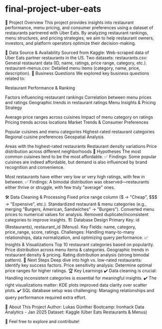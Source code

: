 # final-project-uber-eats
🚀 Project Overview
This project provides insights into restaurant performance, menu pricing, and consumer preferences using a dataset of restaurants partnered with Uber Eats. By analyzing restaurant rankings, menu structures, and pricing strategies, we aim to help restaurant owners, investors, and platform operators optimize their decision-making.

📁 Data Source & Availability
Sourced from Kaggle: Web-scraped data of Uber Eats partner restaurants in the US.
Two datasets:
restaurants.csv: General restaurant data (ID, name, ratings, price range, category, etc.).
restaurant-menus.csv: Detailed menu items (category, name, price, description).
📌 Business Questions
We explored key business questions related to:

Restaurant Performance & Ranking

Factors influencing restaurant rankings
Correlation between menu prices and ratings
Geographic trends in restaurant ratings
Menu Insights & Pricing Strategy

Average price ranges across cuisines
Impact of menu category on ratings
Pricing trends across locations
Market Trends & Consumer Preferences

Popular cuisines and menu categories
Highest-rated restaurant categories
Regional cuisine preferences
Geospatial Analysis

Areas with the highest-rated restaurants
Restaurant density variations
Price distribution across different neighborhoods
🔬 Hypotheses
The most common cuisines tend to be the most affordable.
✅ Findings: Some popular cuisines are indeed affordable, but demand is also influenced by brand recognition and convenience.

Most restaurants have either very low or very high ratings, with few in between.
✅ Findings: A bimodal distribution was observed—restaurants either thrive or struggle, with few truly "average" ones.

🛠️ Data Cleaning & Processing
Fixed price range column ($ → "Cheap", $$$ → "Expensive", etc.).
Standardized restaurant & menu categories (e.g., merging "Burgers, American, Sandwiches" → "Burgers").
Converted menu prices to numerical values for analysis.
Removed duplicate/inconsistent categories to improve insights.
🏗️ Database Design
Primary Key: id (Restaurants), restaurant_id (Menus).
Key Fields: name, category, price_range, score, ratings.
Challenges: Handling many-to-many relationships, data normalization, and optimizing query performance.
📈 Insights & Visualizations
Top 10 restaurant categories based on popularity.
Price distribution across menu items & categories.
Geographic trends in restaurant density & pricing.
Rating distribution analysis (strong bimodal pattern).
🔮 Next Steps
Deep dive into high vs. low-rated restaurants: Identify key success factors.
Price sensitivity analysis: Determine optimal price ranges for higher ratings.
🏆 Key Learnings
✔️ Data cleaning is crucial: Handling inconsistent categories is essential for meaningful insights.
✔️ The right visualizations matter: KDE plots improved data clarity over scatter plots.
✔️ SQL database setup was challenging: Managing relationships and query performance required extra effort.

📌 About This Project
Author: Lukas Günther
Bootcamp: Ironhack Data Analytics - Jan 2025
Dataset: Kaggle (Uber Eats Restaurants & Menus)

🚀 Feel free to explore and contribute!